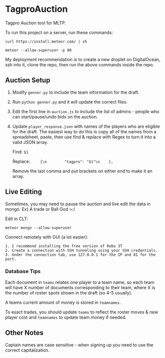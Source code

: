 TagproAuction
=============

Tagpro Auction tool for MLTP.

To run this project on a server, run these commands:

```
curl https://install.meteor.com/ | sh

meteor --allow-superuser -p 80
```

My deployment recommendation is to create a new droplet on DigitalOcean, ssh into it, clone the repo, then run the above commands inside the repo.

## Auction Setup

1. Modify `genner.py` to include the team information for the draft.
2. Run `python genner.py` and it will update the correct files.
3. Edit the first line in `auction.js` to include the list of admins - people who can start/pause/undo bids on the auction.
4. Update `player_response.json` with names of the players who are eligible for the draft. The easiest way to do this is copy all of the names from a spreadsheet, paste, then use find & replace with Regex to turn it into a valid JSON array.

    Find: `$1`

    Replace: `    {\n        "tagpro": "$1"\n    },`

    Remove the last comma and put brackets on either end to make it an array.

## Live Editing

Sometimes, you may need to pause the auction and live edit the data in mongo. Ex) A trade or Ball God >:/

Edit in CLT:

```
meteor mongo --allow-superuser
```

Connect remotely with GUI (a lot easier):

```
1. I recommend installing the free version of Robo 3T
2. Create a connection with SSH tunneling using your SSH credentials.
3. Under the connection tab, use 127.0.0.1 for the IP and 81 for the port.
```

### Database Tips

Each document in `teams` relates one player to a team name, so each team will have X number of documents corresponding to their team, where X is the number of roster spots shown in the draft (so 4-5 usually).

A teams current amount of money is stored in `teamnames`.

To exact trades, you should update `teams` to reflect the roster moves & new player cost and `teamnames` to update team money if needed.

## Other Notes

Captain names are case sensitive - when signing up you need to use the correct capitalization.